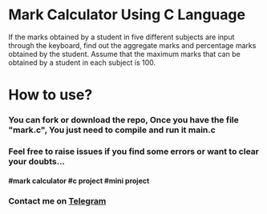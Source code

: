 # Mark Calculator Using C Language

If the marks obtained by a student in five different subjects 
are input through the keyboard, find out the aggregate marks 
and percentage marks obtained by the student. Assume that 
the maximum marks that can be obtained by a student in each 
subject is 100.

# How to use?
### You can fork or download the repo, Once you have the file "mark.c", You just need to compile and run it main.c

### Feel free to raise issues if you find some errors or want to clear your doubts...

#### #mark calculator #c project #mini project

### Contact me on <a href="https://t.me/Anonymous_M21"> Telegram </a>
